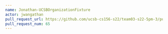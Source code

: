 ```yaml
---
name: Jonathan-UCSBOrganizationFixture
actor: jwangathan
pull_request_url: https://github.com/ucsb-cs156-s22/team03-s22-5pm-3/pull/65
pull_request_num: 65
---
```

